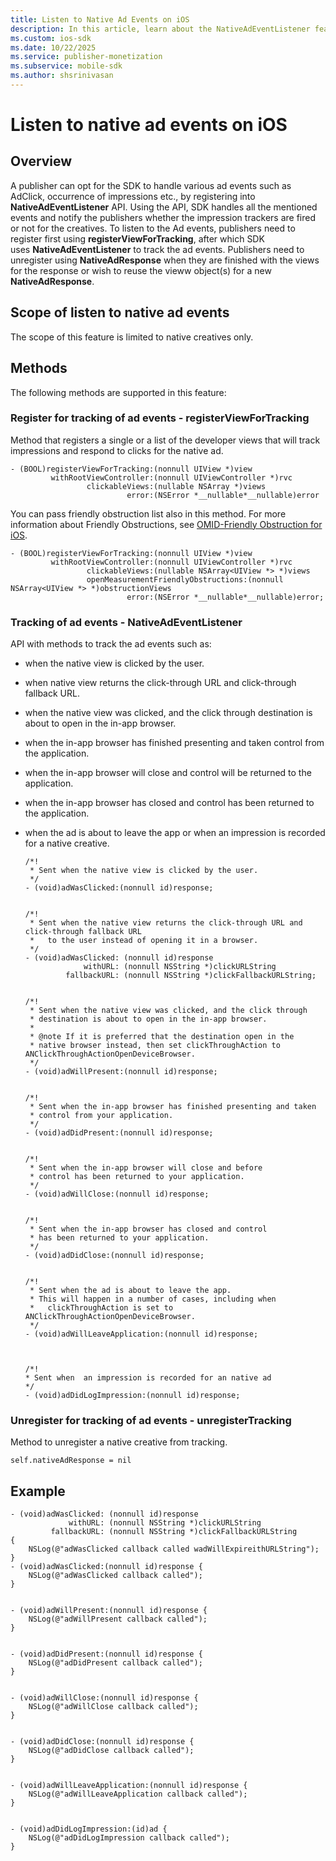 ```yaml
---
title: Listen to Native Ad Events on iOS
description: In this article, learn about the NativeAdEventListener feature in iOS, including its scope, methods, and examples.
ms.custom: ios-sdk
ms.date: 10/22/2025
ms.service: publisher-monetization
ms.subservice: mobile-sdk
ms.author: shsrinivasan
---
```


# Listen to native ad events on iOS

## Overview

A publisher can opt for the SDK to handle various ad events such as AdClick, occurrence of impressions etc., by registering into **NativeAdEventListener** API. Using the API, SDK handles all the mentioned events and notify the publishers whether the impression trackers are fired or not for the creatives. To listen to the Ad events, publishers need to register first using **registerViewForTracking**, after which SDK uses **NativeAdEventListener** to track the ad events. Publishers need to unregister using **NativeAdResponse** when they are finished with the views for the response or wish to reuse the vieww object(s) for a new **NativeAdResponse**.

## Scope of listen to native ad events

The scope of this feature is limited to native creatives only.

## Methods
The following methods are supported in this feature:


### Register for tracking of ad events - registerViewForTracking

Method that registers a single or a list of the developer views that will track impressions and respond to clicks for the native ad.

```
- (BOOL)registerViewForTracking:(nonnull UIView *)view
         withRootViewController:(nonnull UIViewController *)rvc
                 clickableViews:(nullable NSArray *)views
                          error:(NSError *__nullable*__nullable)error
```

You can pass friendly obstruction list also in this method. For more information about Friendly Obstructions, see [OMID-Friendly Obstruction for iOS](omid-friendly-obstruction-for-ios.md).

```
- (BOOL)registerViewForTracking:(nonnull UIView *)view
         withRootViewController:(nonnull UIViewController *)rvc
                 clickableViews:(nullable NSArray<UIView *> *)views
                 openMeasurementFriendlyObstructions:(nonnull NSArray<UIView *> *)obstructionViews
                          error:(NSError *__nullable*__nullable)error;
```

### Tracking of ad events - NativeAdEventListener

API with methods to track the ad events such as:

- when the native view is clicked by the user.
- when native view returns the click-through URL and click-through fallback URL.
- when the native view was clicked, and the click through destination is about to open in the in-app browser.
- when the in-app browser has finished presenting and taken control from the application.
- when the in-app browser will close and control will be returned to the application.
- when the in-app browser has closed and control has been returned to the application.
- when the ad is about to leave the app or when an impression is recorded for a native creative.

  ```
  /*!
   * Sent when the native view is clicked by the user.
   */
  - (void)adWasClicked:(nonnull id)response;
   
   
  /*!
   * Sent when the native view returns the click-through URL and click-through fallback URL
   *   to the user instead of opening it in a browser.
   */
  - (void)adWasClicked: (nonnull id)response
               withURL: (nonnull NSString *)clickURLString
           fallbackURL: (nonnull NSString *)clickFallbackURLString;
   
   
  /*!
   * Sent when the native view was clicked, and the click through
   * destination is about to open in the in-app browser.
   *
   * @note If it is preferred that the destination open in the
   * native browser instead, then set clickThroughAction to ANClickThroughActionOpenDeviceBrowser.
   */
  - (void)adWillPresent:(nonnull id)response;
   
   
  /*!
   * Sent when the in-app browser has finished presenting and taken
   * control from your application.
   */
  - (void)adDidPresent:(nonnull id)response;
   
   
  /*!
   * Sent when the in-app browser will close and before
   * control has been returned to your application.
   */
  - (void)adWillClose:(nonnull id)response;
   
   
  /*!
   * Sent when the in-app browser has closed and control
   * has been returned to your application.
   */
  - (void)adDidClose:(nonnull id)response;
   
   
  /*!
   * Sent when the ad is about to leave the app.
   * This will happen in a number of cases, including when
   *   clickThroughAction is set to ANClickThroughActionOpenDeviceBrowser.
   */
  - (void)adWillLeaveApplication:(nonnull id)response;
   
   
   
  /*!
  * Sent when  an impression is recorded for an native ad
  */
  - (void)adDidLogImpression:(nonnull id)response;
  ```

### Unregister for tracking of ad events - unregisterTracking

Method to unregister a native creative from tracking.

```
self.nativeAdResponse = nil
```

## Example

```
- (void)adWasClicked: (nonnull id)response
             withURL: (nonnull NSString *)clickURLString
         fallbackURL: (nonnull NSString *)clickFallbackURLString
{
    NSLog(@"adWasClicked callback called wadWillExpireithURLString");
}
- (void)adWasClicked:(nonnull id)response {
    NSLog(@"adWasClicked callback called");
}
 
 
- (void)adWillPresent:(nonnull id)response {
    NSLog(@"adWillPresent callback called");
}
 
 
- (void)adDidPresent:(nonnull id)response {
    NSLog(@"adDidPresent callback called");
}
 
 
- (void)adWillClose:(nonnull id)response {
    NSLog(@"adWillClose callback called");
}
 
 
- (void)adDidClose:(nonnull id)response {
    NSLog(@"adDidClose callback called");
}
 
 
- (void)adWillLeaveApplication:(nonnull id)response {
    NSLog(@"adWillLeaveApplication callback called");
}
 
 
- (void)adDidLogImpression:(id)ad {
    NSLog(@"adDidLogImpression callback called");
}
```
